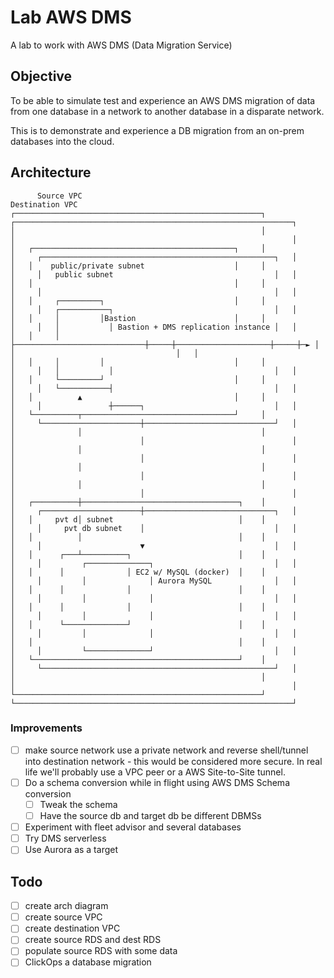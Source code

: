 # Lab AWS DMS

A lab to work with AWS DMS (Data Migration Service)

## Objective

To be able to simulate test and experience an AWS DMS migration of data from one database in a network to another database in a disparate network.

This is to demonstrate and experience a DB migration from an on-prem databases into the cloud.

## Architecture

```text
      Source VPC                                                                       Destination VPC
┌───────────────────────────────────────────────────────┐                     ┌──────────────────────────────────────────────────────────────┐
│                                                       │                     │                                                              │
│   ┌─────────────────────────────────────────────┐     │                     │     ┌────────────────────────────────────────────────────┐   │
│   │    public/private subnet                    │     │                     │     │   public subnet                                    │   │
│   │                                             │     │                     │     │                                                    │   │
│   │     ┌─────────┐                             │     │                     │     │   ┌───────────┐                                    │   │
│   │     │         │Bastion                      │     │                     │     │   │           │ Bastion + DMS replication instance │   │
│   │     │         ├─────────────────────────────┼─────┼─────────────────────┼─────┼─► │           │                                    │   │
│   │     │         │                             │     │                     │     │   │           │                                    │   │
│   │     └─────────┘                             │     │                     │     │   └───────────┤                                    │   │
│   │          ▲                                  │     │                     │     │               ┼──────┐                             │   │
│   └──────────┬──────────────────────────────────┘     │                     │     └──────────────────────┼─────────────────────────────┘   │
│              │                                        │                     │                            │                                 │
│              │                                        │                     │                            │                                 │
│              │                                        │                     │                            │                                 │
│              │                                        │                     │                            │                                 │
│   ┌──────────┼───────────────────────────────────┐    │                     │     ┌──────────────────────┼─────────────────────────────┐   │
│   │     pvt d│ subnet                            │    │                     │     │     pvt db subnet    │                             │   │
│   │          │                                   │    │                     │     │                      ▼                             │   │
│   │      ┌───┴──────────┐                        │    │                     │     │         ┌──────────────┐                           │   │
│   │      │              │ EC2 w/ MySQL (docker)  │    │                     │     │         │              │ Aurora MySQL              │   │
│   │      │              │                        │    │                     │     │         │              │                           │   │
│   │      │              │                        │    │                     │     │         │              │                           │   │
│   │      └──────────────┘                        │    │                     │     │         │              │                           │   │
│   │                                              │    │                     │     │         └──────────────┘                           │   │
│   └──────────────────────────────────────────────┘    │                     │     └────────────────────────────────────────────────────┘   │
│                                                       │                     │                                                              │
└───────────────────────────────────────────────────────┘                     └──────────────────────────────────────────────────────────────┘
```

### Improvements

- [ ] make source network use a private network and reverse shell/tunnel into destination network - this would be considered more secure. In real life we'll probably use a VPC peer or a AWS Site-to-Site tunnel.
- [ ] Do a schema conversion while in flight using AWS DMS Schema conversion
  - [ ] Tweak the schema
  - [ ] Have the source db and target db be different DBMSs
- [ ] Experiment with fleet advisor and several databases
- [ ] Try DMS serverless
- [ ] Use Aurora as a target

## Todo

- [ ] create arch diagram
- [ ] create source VPC
- [ ] create destination VPC
- [ ] create source RDS and dest RDS
- [ ] populate source RDS with some data
- [ ] ClickOps a database migration
